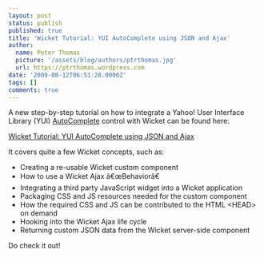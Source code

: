 ```yaml
---
layout: post
status: publish
published: true
title: 'Wicket Tutorial: YUI AutoComplete using JSON and Ajax'
author:
  name: Peter Thomas
  picture: '/assets/blog/authors/ptrthomas.jpg'
  url: https://ptrthomas.wordpress.com
date: '2009-08-12T06:51:28.0000Z'
tags: []
comments: true
---
```

A new step-by-step tutorial on how to integrate a Yahoo! User Interface Library (YUI) <a href="http://developer.yahoo.com/yui/autocomplete/">AutoComplete</a> control with Wicket can be found here:

<a href="http://ptrthomas.wordpress.com/2009/08/12/wicket-tutorial-yui-autocomplete-using-json-and-ajax/">Wicket Tutorial: YUI AutoComplete using JSON and Ajax</a>

It covers quite a few Wicket concepts, such as:

<ul>
<li>Creating a re-usable Wicket custom component</li>
<li>How to use a Wicket Ajax â€œBehaviorâ€</li>
<li>Integrating a third party JavaScript widget into a Wicket application</li>
<li>Packaging CSS and JS resources needed for the custom component</li>
<li>How the required CSS and JS can be contributed to the HTML &lt;HEAD&gt; on demand</li>
<li>Hooking into the Wicket Ajax life cycle</li>
<li>Returning custom JSON data from the Wicket server-side component</li>
</ul>
Do check it out!

